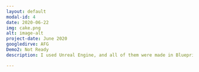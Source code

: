 ```yaml
---
layout: default
modal-id: 4
date: 2020-06-22
img: cake.png
alt: image-alt
project-date: June 2020
googledirve: AFG
Demo2: Not Ready
description: I used Unreal Engine, and all of them were made in Blueprint except for important abilities and functions for quick production. You can watch the Demo Video.   This project is uploaded to Google Drive according to its size.<br> ![AFG_Main](https://github.com/AgiRang/AgiRang.github.io/blob/master/img/portfolio/AFG_Main.PNG)<img src="AFG_Main.PNG" alt="alt text"/>

---
```

